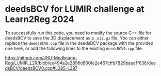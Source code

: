 # deedsBCV for LUMIR challenge at Learn2Reg 2024

To successfully run this code, you need to modify the source C++ file for deedsBCV to save the 3D displacement as a `.nii.gz` file. 
You can either replace the `deedsBCV0.cpp` file in the deedsBCV package with the provided one here, or add the following lines to the existing `deedsBCV0.cpp` file:

https://github.com/JHU-MedImage-Reg/LUMIR_L2R/blob/ee494a2e2896d600fe2e467cffb7829baad1f636/deedsBCV/deedsBCV0.cpp#L395-L397
